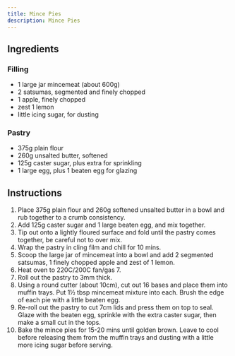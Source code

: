 ```yaml
---
title: Mince Pies
description: Mince Pies
---
```


## Ingredients
### Filling
* 1 large jar mincemeat (about 600g)
* 2 satsumas, segmented and finely chopped
* 1 apple, finely chopped
* zest 1 lemon
* little icing sugar, for dusting

### Pastry
* 375g plain flour
* 260g unsalted butter, softened
* 125g caster sugar, plus extra for sprinkling
* 1 large egg, plus 1 beaten egg for glazing

## Instructions
1. Place 375g plain flour and 260g softened unsalted butter in a bowl and rub together to a crumb consistency.
1. Add 125g caster sugar and 1 large beaten egg, and mix together.
1. Tip out onto a lightly floured surface and fold until the pastry comes together, be careful not to over mix.
1. Wrap the pastry in cling film and chill for 10 mins.
1. Scoop the large jar of mincemeat into a bowl and add 2 segmented satsumas, 1 finely chopped apple and zest of 1 lemon.
1. Heat oven to 220C/200C fan/gas 7.
1. Roll out the pastry to 3mm thick.
1. Using a round cutter (about 10cm), cut out 16 bases and place them into muffin trays. Put 1½ tbsp mincemeat mixture into each. Brush the edge of each pie with a little beaten egg.
1. Re-roll out the pastry to cut 7cm lids and press them on top to seal. Glaze with the beaten egg, sprinkle with the extra caster sugar, then make a small cut in the tops.
1. Bake the mince pies for 15-20 mins until golden brown. Leave to cool before releasing them from the muffin trays and dusting with a little more icing sugar before serving.